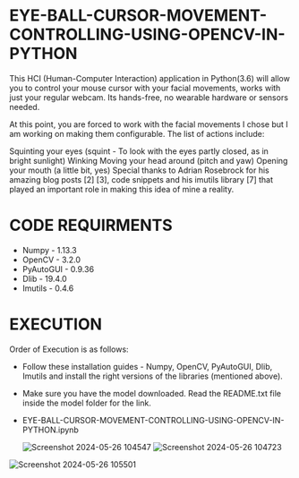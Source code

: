 # EYE-BALL-CURSOR-MOVEMENT-CONTROLLING-USING-OPENCV-IN-PYTHON

This HCI (Human-Computer Interaction) application in Python(3.6) will allow you to control your mouse cursor with your facial movements, works with just your regular webcam. Its hands-free, no wearable hardware or sensors needed.

At this point, you are forced to work with the facial movements I chose but I am working on making them configurable. The list of actions include:

Squinting your eyes (squint - To look with the eyes partly closed, as in bright sunlight)
Winking
Moving your head around (pitch and yaw)
Opening your mouth (a little bit, yes)
Special thanks to Adrian Rosebrock for his amazing blog posts [2] [3], code snippets and his imutils library [7] that played an important role in making this idea of mine a reality.

# CODE REQUIRMENTS

- Numpy - 1.13.3
- OpenCV - 3.2.0
- PyAutoGUI - 0.9.36
- Dlib - 19.4.0
- Imutils - 0.4.6


# EXECUTION
  Order of Execution is as follows:

- Follow these installation guides - Numpy, OpenCV, PyAutoGUI, Dlib, Imutils and install the right versions of the libraries (mentioned above).
- Make sure you have the model downloaded. Read the README.txt file inside the model folder for the link.
- EYE-BALL-CURSOR-MOVEMENT-CONTROLLING-USING-OPENCV-IN-PYTHON.ipynb

  ![Screenshot 2024-05-26 104547](https://github.com/SANDEEPNALLAVELLI/EYE-BALL-CURSOR-MOVEMENT-CONTROLLING-USING-OPENCV-IN-PYTHON/assets/131253322/83036f5d-6717-4f14-90b2-d757c3254fe3)
![Screenshot 2024-05-26 104723](https://github.com/SANDEEPNALLAVELLI/EYE-BALL-CURSOR-MOVEMENT-CONTROLLING-USING-OPENCV-IN-PYTHON/assets/131253322/ea2fc783-33eb-41fe-b225-9b4384d6bb81)





![Screenshot 2024-05-26 105501](https://github.com/SANDEEPNALLAVELLI/EYE-BALL-CURSOR-MOVEMENT-CONTROLLING-USING-OPENCV-IN-PYTHON/assets/131253322/d510dfff-2420-4ca9-a77a-db5fd903f46b)










































